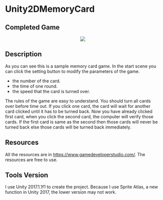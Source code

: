 
# Unity2DMemoryCard
## Completed Game

<div align="center">
<img src="https://img-blog.csdnimg.cn/20181130152344347.gif">
</div>

## Description
As you can see this is a sample memory card game.
In the start scene you can click the setting button to modify the parameters of the game.
- the number of the card.
- the time of one round.
- the speed that the card is turned over.

The rules of the game are easy to understand. You should turn all cards over before time out. 
If you click one card, the card will wait for another card clicked until it has to be turned back. 
Now you have already clicked first card, when you click the second card, the computer will verify those cards. 
If the first card is same as the second then those cards will never be turned back else those cards will be turned
back immediately. 

## Resources
All the resources are in https://www.gamedeveloperstudio.com/. The resources are free to use. 

## Tools Version
I use Unity 2017.1.1f1 to create the project. Because I use Sprite Atlas, a new function in Unity 2017, the lower version may not work.
